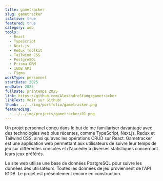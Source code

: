 ```yaml
---
title: gametracker
slug: gametracker
isActive: true
featured: true
category: web
tools:
  - React
  - TypeScript
  - Next.js
  - Redux Toolkit
  - Tailwind CSS
  - PostgreSQL
  - Prisma ORM
  - IGDB API
  - Figma
workType: personnel
startDate: 2025
endDate: 2025
fullDate: printemps 2025
link: https://github.com/AlexandreStang/gametracker
linkText: Voir sur Github!
thumb: ../../img/portfolio/gametracker.png
featuredImg:
  - ../../img/projects/gametracker/01.png
---
```


Un projet personnel conçu dans le but de me familiariser davantage avec des technologies web plus récentes, comme TypeScript, Next.js, Redux et Tailwind CSS, ainsi qu'avec les opérations CRUD sur React. Gametracker est
une application web permettant aux utilisateurs de suivre leur temps de jeu sur différentes consoles et d'accéder à diverses statistiques concernant leurs jeux préférés.

Le site web utilise une base de données PostgreSQL pour suivre les données des utilisateurs. Toutes les données de jeu proviennent de l'API IGDB. Le projet est présentement encore en construction.